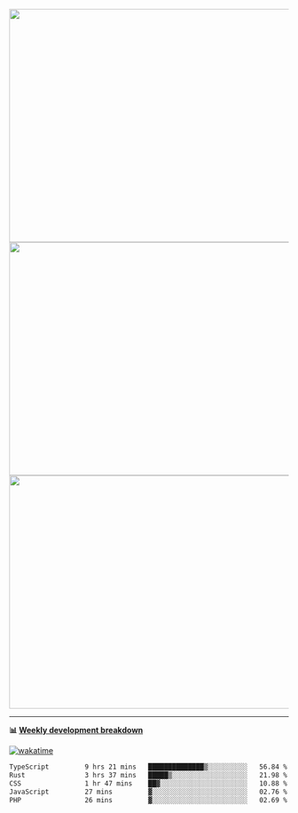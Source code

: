<p float="left" align="middle"><img src="https://user-images.githubusercontent.com/56089155/195064669-12bd89bb-53c9-44b1-9fd8-993f93f585e1.png" width="600px" height="420px">
<img src="https://user-images.githubusercontent.com/56089155/195064706-c37aa3c8-f669-46c9-abba-1eadcbb910c5.png" width="600px" height="420px">
<img src="https://user-images.githubusercontent.com/56089155/195064753-0de674c7-4fc7-4831-a8a5-402e19cc77be.png" width="600px" height="420px"></p>

<hr />

**📊 [Weekly development breakdown](https://wakatime.com/@Ari24)**

[![wakatime](https://wakatime.com/badge/user/ca34c016-707f-4382-84cf-1823913a1423.svg)](https://wakatime.com/@ca34c016-707f-4382-84cf-1823913a1423)

<!--START_SECTION:waka-->

```txt
TypeScript         9 hrs 21 mins   ██████████████▒░░░░░░░░░░   56.84 %
Rust               3 hrs 37 mins   █████▒░░░░░░░░░░░░░░░░░░░   21.98 %
CSS                1 hr 47 mins    ██▓░░░░░░░░░░░░░░░░░░░░░░   10.88 %
JavaScript         27 mins         ▓░░░░░░░░░░░░░░░░░░░░░░░░   02.76 %
PHP                26 mins         ▓░░░░░░░░░░░░░░░░░░░░░░░░   02.69 %
```

<!--END_SECTION:waka-->
